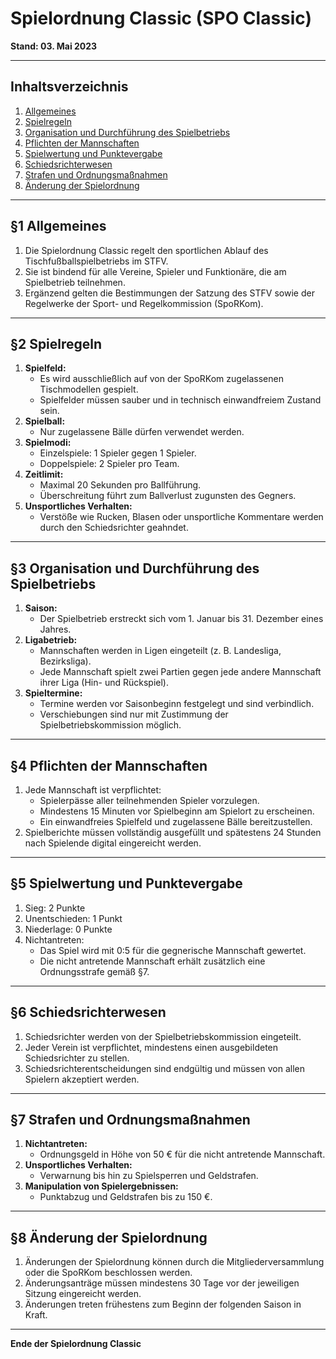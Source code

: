 # Spielordnung Classic (SPO Classic)

**Stand: 03. Mai 2023**

---

## Inhaltsverzeichnis

1. [Allgemeines](#allgemeines)
2. [Spielregeln](#spielregeln)
3. [Organisation und Durchführung des Spielbetriebs](#organisation-und-durchführung-des-spielbetriebs)
4. [Pflichten der Mannschaften](#pflichten-der-mannschaften)
5. [Spielwertung und Punktevergabe](#spielwertung-und-punktevergabe)
6. [Schiedsrichterwesen](#schiedsrichterwesen)
7. [Strafen und Ordnungsmaßnahmen](#strafen-und-ordnungsmaßnahmen)
8. [Änderung der Spielordnung](#änderung-der-spielordnung)

---

## §1 Allgemeines

1. Die Spielordnung Classic regelt den sportlichen Ablauf des Tischfußballspielbetriebs im STFV.
2. Sie ist bindend für alle Vereine, Spieler und Funktionäre, die am Spielbetrieb teilnehmen.
3. Ergänzend gelten die Bestimmungen der Satzung des STFV sowie der Regelwerke der Sport- und Regelkommission (SpoRKom).

---

## §2 Spielregeln

1. **Spielfeld:**
   - Es wird ausschließlich auf von der SpoRKom zugelassenen Tischmodellen gespielt.
   - Spielfelder müssen sauber und in technisch einwandfreiem Zustand sein.
2. **Spielball:**
   - Nur zugelassene Bälle dürfen verwendet werden.
3. **Spielmodi:**
   - Einzelspiele: 1 Spieler gegen 1 Spieler.
   - Doppelspiele: 2 Spieler pro Team.
4. **Zeitlimit:**
   - Maximal 20 Sekunden pro Ballführung.
   - Überschreitung führt zum Ballverlust zugunsten des Gegners.
5. **Unsportliches Verhalten:**
   - Verstöße wie Rucken, Blasen oder unsportliche Kommentare werden durch den Schiedsrichter geahndet.

---

## §3 Organisation und Durchführung des Spielbetriebs

1. **Saison:**
   - Der Spielbetrieb erstreckt sich vom 1. Januar bis 31. Dezember eines Jahres.
2. **Ligabetrieb:**
   - Mannschaften werden in Ligen eingeteilt (z. B. Landesliga, Bezirksliga).
   - Jede Mannschaft spielt zwei Partien gegen jede andere Mannschaft ihrer Liga (Hin- und Rückspiel).
3. **Spieltermine:**
   - Termine werden vor Saisonbeginn festgelegt und sind verbindlich.
   - Verschiebungen sind nur mit Zustimmung der Spielbetriebskommission möglich.

---

## §4 Pflichten der Mannschaften

1. Jede Mannschaft ist verpflichtet:
   - Spielerpässe aller teilnehmenden Spieler vorzulegen.
   - Mindestens 15 Minuten vor Spielbeginn am Spielort zu erscheinen.
   - Ein einwandfreies Spielfeld und zugelassene Bälle bereitzustellen.
2. Spielberichte müssen vollständig ausgefüllt und spätestens 24 Stunden nach Spielende digital eingereicht werden.

---

## §5 Spielwertung und Punktevergabe

1. Sieg: 2 Punkte  
2. Unentschieden: 1 Punkt  
3. Niederlage: 0 Punkte  
4. Nichtantreten:
   - Das Spiel wird mit 0:5 für die gegnerische Mannschaft gewertet.
   - Die nicht antretende Mannschaft erhält zusätzlich eine Ordnungsstrafe gemäß §7.

---

## §6 Schiedsrichterwesen

1. Schiedsrichter werden von der Spielbetriebskommission eingeteilt.
2. Jeder Verein ist verpflichtet, mindestens einen ausgebildeten Schiedsrichter zu stellen.
3. Schiedsrichterentscheidungen sind endgültig und müssen von allen Spielern akzeptiert werden.

---

## §7 Strafen und Ordnungsmaßnahmen

1. **Nichtantreten:**
   - Ordnungsgeld in Höhe von 50 € für die nicht antretende Mannschaft.
2. **Unsportliches Verhalten:**
   - Verwarnung bis hin zu Spielsperren und Geldstrafen.
3. **Manipulation von Spielergebnissen:**
   - Punktabzug und Geldstrafen bis zu 150 €.

---

## §8 Änderung der Spielordnung

1. Änderungen der Spielordnung können durch die Mitgliederversammlung oder die SpoRKom beschlossen werden.
2. Änderungsanträge müssen mindestens 30 Tage vor der jeweiligen Sitzung eingereicht werden.
3. Änderungen treten frühestens zum Beginn der folgenden Saison in Kraft.

---

**Ende der Spielordnung Classic**
